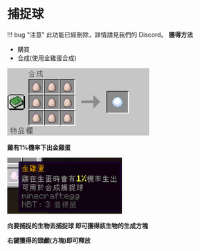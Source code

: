 # 捕捉球
!!! bug "注意"
    此功能已經刪除，詳情請見我們的 Discord。
**獲得方法**

- 購買
- 合成(使用金雞蛋合成)

![image](/image/goldegg.png)


**雞有1%機率下出金雞蛋**


![image](/image/goldegginfo.png)

**向要捕捉的生物丟捕捉球 即可獲得該生物的生成方塊**

**右鍵獲得的頭顱(方塊)即可釋放**
